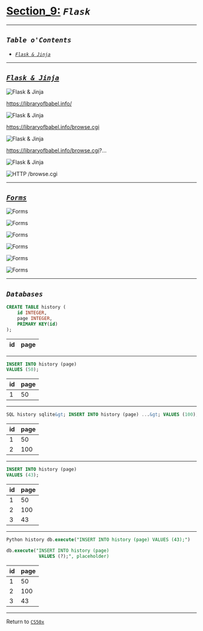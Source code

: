 # [Section_9:](/README.md) _`Flask`_

___

## _`Table o'Contents`_

* [_`Flask & Jinja`_](#flask--jinja)

___

## [_`Flask & Jinja`_](#table-ocontents)

![Flask & Jinja](/IMG/Sect9/0.png)

https://libraryofbabel.info/

![Flask & Jinja](/IMG/Sect9/1.png)

https://libraryofbabel.info/browse.cgi

![Flask & Jinja](/IMG/Sect9/2.png)

https://libraryofbabel.info/browse.cgi?...

![Flask & Jinja](/IMG/Sect9/3.png)

![HTTP /browse.cgi](/IMG/Sect9/4.png)

___

## [_`Forms`_](#table-ocontents)

![Forms](/IMG/Sect9/5.png)

![Forms](/IMG/Sect9/6.png)

![Forms](/IMG/Sect9/7.png)

![Forms](/IMG/Sect9/8.png)

![Forms](/IMG/Sect9/9.png)

![Forms](/IMG/Sect9/10.png)

___

## _`Databases`_

```sql
CREATE TABLE history ( 
    id INTEGER,
    page INTEGER, 
    PRIMARY KEY(id) 
);
```

id | page
--|--

___

```sql
INSERT INTO history (page) 
VALUES (50);
```

id | page
--|--
1 | 50

___

```sql
SQL history sqlite&gt; INSERT INTO history (page) ...&gt; VALUES (100);
```

id | page
--|--
1 | 50
2 | 100

___

```sql
INSERT INTO history (page) 
VALUES (43);
```

id | page
--|--
1 | 50
2 | 100
3 | 43

___

```sql
Python history db.execute("INSERT INTO history (page) VALUES (43);")
```

```sql
db.execute("INSERT INTO history (page) 
            VALUES (?);", placeholder)
```

id | page
--|--
1 | 50
2 | 100
3 | 43

___

Return to [`CS50x`](/README.md)